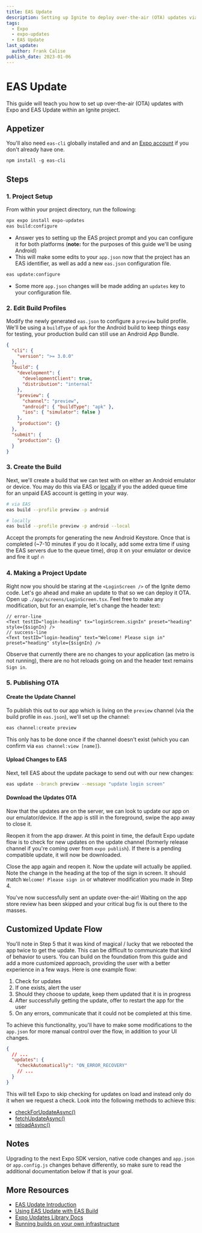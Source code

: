 ```yaml
---
title: EAS Update
description: Setting up Ignite to deploy over-the-air (OTA) updates via EAS
tags:
  - Expo
  - expo-updates
  - EAS Update
last_update:
  author: Frank Calise
publish_date: 2023-01-06
---
```


# EAS Update

This guide will teach you how to set up over-the-air (OTA) updates with Expo and EAS Update within an Ignite project.

## Appetizer

You'll also need `eas-cli` globally installed and and an [Expo account](https://expo.dev/signup) if you don't already have one.

```console
npm install -g eas-cli
```

## Steps

### 1. Project Setup

From within your project directory, run the following:

```bash
npx expo install expo-updates
eas build:configure
```

- Answer yes to setting up the EAS project prompt and you can configure it for both platforms (**note:** for the purposes of this guide we'll be using Android)
- This will make some edits to your `app.json` now that the project has an EAS identifier, as well as add a new `eas.json` configuration file.

```bash
eas update:configure
```

- Some more `app.json` changes will be made adding an `updates` key to your configuration file.

### 2. Edit Build Profiles

Modify the newly generated `eas.json` to configure a `preview` build profile. We'll be using a `buildType` of `apk` for the Android build to keep things easy for testing, your production build can still use an Android App Bundle.

```json
{
  "cli": {
    "version": ">= 3.0.0"
  },
  "build": {
    "development": {
      "developmentClient": true,
      "distribution": "internal"
    },
    "preview": {
      "channel": "preview",
      "android": { "buildType": "apk" },
      "ios": { "simulator": false }
    },
    "production": {}
  },
  "submit": {
    "production": {}
  }
}
```

### 3. Create the Build

Next, we'll create a build that we can test with on either an Android emulator or device. You may do this via EAS or [locally](https://docs.expo.dev/build-reference/local-builds/) if you the added queue time for an unpaid EAS account is getting in your way.

```bash
# via EAS
eas build --profile preview -p android

# locally
eas build --profile preview -p android --local
```

Accept the prompts for generating the new Android Keystore. Once that is completed (~7-10 minutes if you do it locally, add some extra time if using the EAS servers due to the queue time), drop it on your emulator or device and fire it up! 🔥

### 4. Making a Project Update

Right now you should be staring at the `<LoginScreen />` of the Ignite demo code. Let's go ahead and make an update to that so we can deploy it OTA. Open up `./app/screens/LoginScreen.tsx`. Feel free to make any modification, but for an example, let's change the header text:

```tsx
// error-line
<Text testID="login-heading" tx="loginScreen.signIn" preset="heading" style={$signIn} />
// success-line
<Text testID="login-heading" text="Welcome! Please sign in" preset="heading" style={$signIn} />
```

Observe that currently there are no changes to your application (as metro is not running), there are no hot reloads going on and the header text remains `Sign in`.

### 5. Publishing OTA

#### Create the Update Channel

To publish this out to our app which is living on the `preview` channel (via the build profile in `eas.json`), we'll set up the channel:

```bash
eas channel:create preview
```

This only has to be done once if the channel doesn't exist (which you can confirm via `eas channel:view [name]`).

#### Upload Changes to EAS

Next, tell EAS about the update package to send out with our new changes:

```bash
eas update --branch preview --message "update login screen"
```

#### Download the Updates OTA

Now that the updates are on the server, we can look to update our app on our emulator/device. If the app is still in the foreground, swipe the app away to close it.

Reopen it from the app drawer. At this point in time, the default Expo update flow is to check for new updates on the update channel (formerly release channel if you're coming over from `expo publish`). If there is a pending compatible update, it will now be downloaded.

Close the app again and reopen it. Now the update will actually be applied. Note the change in the heading at the top of the sign in screen. It should match `Welcome! Please sign in` or whatever modification you made in Step 4.

You've now successfully sent an update over-the-air! Waiting on the app store review has been skipped and your critical bug fix is out there to the masses.

## Customized Update Flow

You'll note in Step 5 that it was kind of magical / lucky that we rebooted the app twice to get the update. This can be difficult to communicate that kind of behavior to users. You can build on the foundation from this guide and add a more customized approach, providing the user with a better experience in a few ways. Here is one example flow:

1. Check for updates
2. If one exists, alert the user
3. Should they choose to update, keep them updated that it is in progress
4. After successfully getting the update, offer to restart the app for the user
5. On any errors, communicate that it could not be completed at this time.

To achieve this functionality, you'll have to make some modifications to the `app.json` for more manual control over the flow, in addition to your UI changes.

```json
{
  // ...
  "updates": {
    "checkAutomatically": "ON_ERROR_RECOVERY"
    // ...
  }
}
```

This will tell Expo to skip checking for updates on load and instead only do it when we request a check. Look into the following methods to achieve this:

- [checkForUpdateAsync()](https://docs.expo.dev/versions/latest/sdk/updates/#updatescheckforupdateasync)
- [fetchUpdateAsync()](https://docs.expo.dev/versions/latest/sdk/updates/#updatesfetchupdateasync)
- [reloadAsync()](https://docs.expo.dev/versions/latest/sdk/updates/#updatesreloadasync)

## Notes

Upgrading to the next Expo SDK version, native code changes and `app.json` or `app.config.js` changes behave differently, so make sure to read the additional documentation below if that is your goal.

## More Resources

- [EAS Update Introduction](https://docs.expo.dev/eas-update/introduction/)
- [Using EAS Update with EAS Build](https://docs.expo.dev/build/updates/)
- [Expo Updates Library Docs](https://docs.expo.dev/versions/latest/sdk/updates/)
- [Running builds on your own infrastructure](https://docs.expo.dev/build-reference/local-builds/)
